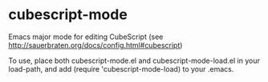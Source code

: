 cubescript-mode
===============

Emacs major mode for editing CubeScript (see http://sauerbraten.org/docs/config.html#cubescript)

To use, place both cubescript-mode.el and cubescript-mode-load.el in your load-path, and add (require 'cubescript-mode-load) to your .emacs.
